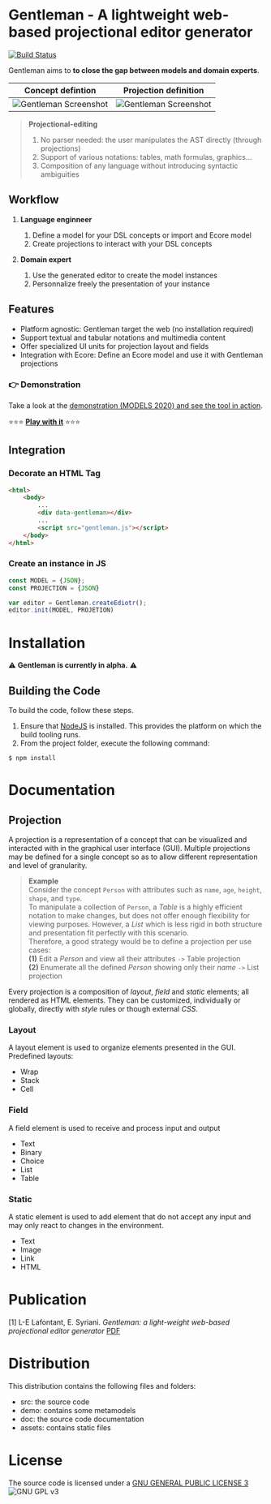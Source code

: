 # Gentleman - A lightweight web-based projectional editor generator

[![Build Status](https://travis-ci.org/geodes-sms/gentleman.svg?branch=master)](https://travis-ci.org/geodes-sms/gentleman)

Gentleman aims to **to close the gap between models and domain experts**.

| Concept defintion        | Projection definition           |
|:-------------:|:-------------:|
| ![Gentleman Screenshot](https://geodes-sms.github.io/gentleman/assets/images/concept.png "Concept definition")  | ![Gentleman Screenshot](https://geodes-sms.github.io/gentleman/assets/images/projection.png "projection definition") |

> **Projectional-editing**
> 1. No parser needed: the user manipulates the AST directly (through projections)
> 2. Support of various notations: tables, math formulas, graphics...
> 3. Composition of any language without introducing syntactic ambiguities

## Workflow

1. **Language enginneer**
   1. Define a model for your DSL concepts or import and Ecore model
   2. Create projections to interact with your DSL concepts

2. **Domain expert**
   1. Use the generated editor to create the model instances
   2. Personnalize freely the presentation of your instance

## Features

- Platform agnostic: Gentleman target the web (no installation required)
- Support textual and tabular notations and multimedia content
- Offer specialized UI units for projection layout and fields
- Integration with Ecore: Define an Ecore model and use it with Gentleman projections

### 👉 Demonstration

Take a look at the [demonstration (MODELS 2020) and see the tool in action](https://youtu.be/wJ4hVZjmrv4).

⭐⭐⭐ **[Play with it](https://geodes-sms.github.io/gentleman/demo/index.html)** ⭐⭐⭐


## Integration

### Decorate an HTML Tag

```html
<html>
    <body>
        ...
        <div data-gentleman></div>
        ...
        <script src="gentleman.js"></script>
    </body>
</html>
```

### Create an instance in JS

```javascript
const MODEL = {JSON};
const PROJECTION = {JSON}

var editor = Gentleman.createEdiotr();
editor.init(MODEL, PROJETION)
```

# Installation

⚠️ **Gentleman is currently in alpha.** ⚠️

## Building the Code

To build the code, follow these steps.

1. Ensure that [NodeJS](http://nodejs.org/) is installed. This provides the platform on which the build tooling runs.
2. From the project folder, execute the following command:

```
$ npm install
```

# Documentation

<!-- You can read the documentation for Gentleman [here](https://geodes-sms.github.io/gentleman/docs). If you would like to help improve this documentation, the source for many of the docs can be found in the doc folder within this repository.  -->

## Projection

A projection is a representation of a concept that can be visualized and interacted with in the graphical user interface (GUI).
Multiple projections may be defined for a single concept so as to allow different representation and level of granularity.

> **Example**  
> Consider the concept `Person` with attributes such as `name`, `age`, `height`, `shape`, and `type`.  
To manipulate a collection of `Person`, a *Table* is a highly efficient notation to make changes, but does not offer
enough flexibility for viewing purposes. However, a *List* which is less rigid in both structure and presentation
fit perfectly with this scenario.  
Therefore, a good strategy would be to define a projection per use cases:  
**(1)** Edit a *Person* and view all their attributes `->` Table projection  
**(2)** Enumerate all the defined *Person* showing only their *name* `->` List projection

Every projection is a composition of *layout*, *field* and *static* elements; all rendered as HTML elements.
They can be customized, individually or globally, directly with *style* rules or though external *CSS*.

### Layout

A layout element is used to organize elements presented in the GUI.
Predefined layouts:

- Wrap
- Stack
- Cell

### Field

A field element is used to receive and process input and output

- Text
- Binary
- Choice
- List
- Table

### Static

A static element is used to add element that do not accept any input and may only react to changes in the environment.

- Text
- Image
- Link
- HTML
  
# Publication

[1] L-E Lafontant, E. Syriani. *Gentleman: a light-weight web-based projectional editor generator* [PDF](https://dl.acm.org/doi/pdf/10.1145/3417990.3421998)

# Distribution

This distribution contains the following files and folders:

- src: the source code
- demo: contains some metamodels
- doc: the source code documentation
- assets: contains static files

# License

The source code is licensed under a [GNU GENERAL PUBLIC LICENSE 3](https://www.gnu.org/copyleft/gpl.html) ![GNU GPL v3](https://img.shields.io/badge/license-GPLv3-blue.svg)
